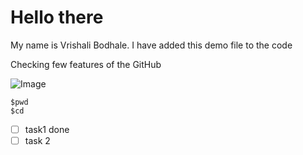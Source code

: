 # Hello there 
My name is Vrishali Bodhale.
I have added this demo file to the code 

Checking few features of the GitHub

![Image](https://m.media-amazon.com/images/I/41YMw+tSSDL.jpg)

```
$pwd 
$cd 
```

- [ ] task1 done
- [ ] task 2 
